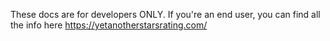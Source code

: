 These docs are for developers ONLY.
If you're an end user, you can find all the info here https://yetanotherstarsrating.com/